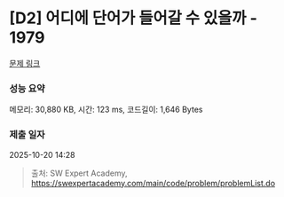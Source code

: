 # [D2] 어디에 단어가 들어갈 수 있을까 - 1979 

[문제 링크](https://swexpertacademy.com/main/code/problem/problemDetail.do?contestProbId=AV5PuPq6AaQDFAUq) 

### 성능 요약

메모리: 30,880 KB, 시간: 123 ms, 코드길이: 1,646 Bytes

### 제출 일자

2025-10-20 14:28



> 출처: SW Expert Academy, https://swexpertacademy.com/main/code/problem/problemList.do